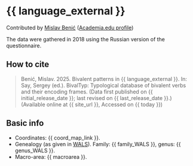 # {{ language_external }}
Contributed by [Mislav Benić](http://ihjj.hr/istrazivac/mislav-benic/61/) ([Academia.edu profile](https://ihjj.academia.edu/MislavBeni%C4%87)) 

The data were gathered in 2018 using the Russian version of the questionnaire.

## How to cite
> Benić, Mislav. 2025. Bivalent patterns in {{ language_external }}. 
> In: Say, Sergey (ed.). BivalTyp: Typological database of bivalent verbs and their encoding frames. 
> (Data first published on {{ initial_release_date }}; last revised on {{ last_release_date }}.) 
> (Available online at {{ site_url }}, Accessed on {{ today }})

## Basic info
- Coordinates: {{ coord_map_link }}.
- Genealogy (as given in [WALS](https://wals.info/)). Family: {{ family_WALS }}, genus: {{ genus_WALS }}.
- Macro-area: {{ macroarea }}.
